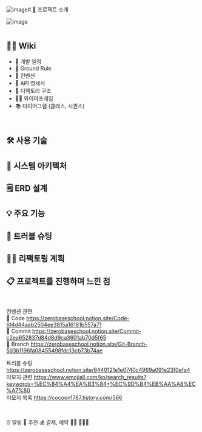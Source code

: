 ![image](https://github.com/akgkfk3/mockCoinInvestment/assets/55624470/e1b4d72c-b0ef-4c58-bded-ad832c124f60)# 📝 프로젝트 소개

![image](https://github.com/akgkfk3/mockCoinInvestment/assets/55624470/02951c36-48e4-44e0-b106-f65a9ee629c4)

> ~~~~ 유기견 커뮤니티입니다.
> 




## 💁‍♂️ Wiki

- 📅 개발 일정
- 📌 Ground Rule
- 🤙 컨벤션
- 📜 API 명세서
- 📁 디렉토리 구조
- 🧑‍🎨 와이어프레임
- 📚 다이어그램 (클래스, 시퀀스)

<br/>

## 🛠 사용 기술



## 🔨 시스템 아키텍처


## 🗒️ ERD 설계


## 💡 주요 기능


## 🌟 트러블 슈팅


## 👩‍💻 리팩토링 계획

## 📋 프로젝트를 진행하며 느낀 점



<br/>

컨벤션 관련
<br/>
🔡 Code         https://zerobaseschool.notion.site/Code-6f4d44aab2504ee3815a16181b557a71
<br/>
📌 Commit       https://zerobaseschool.notion.site/Commit-c2ea652837d84d8d9ca3601ab70d5f65
<br/>
🌿 Branch       https://zerobaseschool.notion.site/Git-Branch-5d3b1196fa08455498fdc13cb73b74ae
<br/>

트러블 슈팅      https://zerobaseschool.notion.site/8440121e1e0740c4969a091e23f0efa4
<br/>
이모지 관련      https://www.emojiall.com/ko/search_results?keywords=%EC%84%A4%EA%B3%84+%EC%9D%B4%EB%AA%A8%EC%A7%80
<br/>
이모지 목록      https://cocoon1787.tistory.com/566

<br/>

⏰ 알림
🔮 추천
💰 결제, 예약
👩‍👧
🗽🗼🕌

